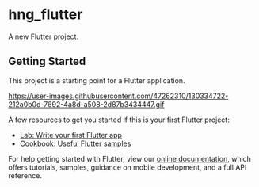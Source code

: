 # hng_flutter

A new Flutter project.

## Getting Started

This project is a starting point for a Flutter application.

https://user-images.githubusercontent.com/47262310/130334722-212a0b0d-7692-4a8d-a508-2d87b3434447.gif

A few resources to get you started if this is your first Flutter project:

- [Lab: Write your first Flutter app](https://flutter.dev/docs/get-started/codelab)
- [Cookbook: Useful Flutter samples](https://flutter.dev/docs/cookbook)

For help getting started with Flutter, view our
[online documentation](https://flutter.dev/docs), which offers tutorials,
samples, guidance on mobile development, and a full API reference.
